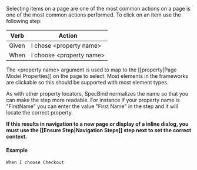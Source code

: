 Selecting items on a page are one of the most common actions on a page is one of the most common actions performed. To click on an item use the following step:

| Verb  | Action                     |
|-------|----------------------------|
| Given | I chose \<property name\>  |
| When  | I choose \<property name\> |

The \<property name\> argument is used to map to the [[property|Page Model Properties]] on the page to select. Most elements in the frameworks are clickable so this should be supported with most element types. 

As with other property locators, SpecBind normalizes the name so that you can make the step more readable. For instance if your property name is "FirstName" you can enter the value "First Name" in the step and it will locate the correct property.
 
**If this results in navigation to a new page or display of a inline dialog, you must use the [[Ensure Step|Navigation Steps]] step next to set the correct context.**

#### Example ####

```Cucumber
When I choose Checkout
``` 